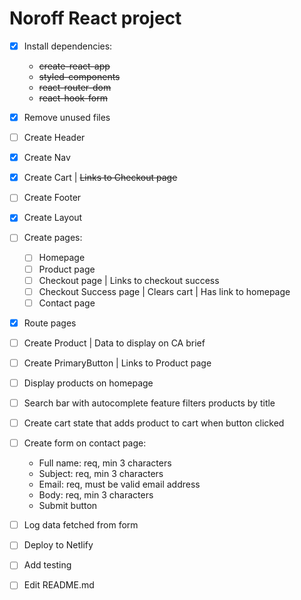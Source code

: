 # Noroff React project

- [x] Install dependencies:

  - ~~create-react-app~~
  - ~~styled-components~~
  - ~~react-router-dom~~
  - ~~react-hook-form~~

- [x] Remove unused files

- [ ] Create Header

- [x] Create Nav

- [x] Create Cart | ~~Links to Checkout page~~

- [ ] Create Footer

- [x] Create Layout

- [ ] Create pages:

  - [ ] Homepage
  - [ ] Product page
  - [ ] Checkout page | Links to checkout success
  - [ ] Checkout Success page | Clears cart | Has link to homepage
  - [ ] Contact page

- [x] Route pages

- [ ] Create Product | Data to display on CA brief

- [ ] Create PrimaryButton | Links to Product page

- [ ] Display products on homepage

- [ ] Search bar with autocomplete feature filters products by title

- [ ] Create cart state that adds product to cart when button clicked

- [ ] Create form on contact page:

  - Full name: req, min 3 characters
  - Subject: req, min 3 characters
  - Email: req, must be valid email address
  - Body: req, min 3 characters
  - Submit button

- [ ] Log data fetched from form

- [ ] Deploy to Netlify

- [ ] Add testing

- [ ] Edit README.md
